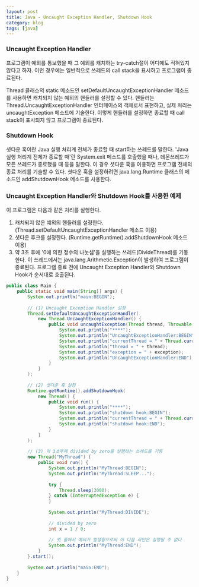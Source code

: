 ```yaml
---
layout: post
title: Java - Uncaught Exception Handler, Shutdown Hook
category: blog
tags: [java]
---
```

### Uncaught Exception Handler
프로그램이 예외를 통보했을 때 그 예외를 캐치하는 try-catch절이 어디에도 적혀있지 않다고 하자. 이런 경우에는 일반적으로 쓰레드의 call stack을 표시하고 프로그램이 종료된다.

<!-- more -->

Thread 클래스의 static 메소드인 setDefaultUncaughtExceptionHandler 메소드를 사용하면 캐치되지 않는 예외의 핸들러를 설정할 수 있다. 핸들러는 Thread.UncaughtExceptionHandler 인터페이스의 객체로서 표현하고, 실제 처리는 uncaughtException 메소드에 기술한다. 이렇게 핸들러를 설정하면 종료할 때 call stack이 표시되지 않고 프로그램이 종료된다.


### Shutdown Hook
셧다운 훅이란 Java 실행 처리계 전체가 종료할 때 start하는 쓰레드를 말한다. 'Java 실행 처리계 전체가 종료할 때'란 System.exit 메소드를 호출했을 때나, 데몬쓰레드가 모든 쓰레드가 종료했을 때 등을 말한다. 이 경우 셧다운 훅을 이용하면 프로그램 전체의 종료 처리를 기술할 수 있다. 셧다운 훅을 설정하려면 java.lang.Runtime 클래스의 메소드인 addShutdownHook 메소드를 사용한다.


### Uncaught Exception Handler와 Shutdown Hook를 사용한 예제
이 프로그램은 다음과 같은 처리를 실행한다.
1. 캐치되지 않은 예외의 핸들러를 설정한다. (Thread.setDefaultUncaughtExceptionHandler 메소드 이용)
2. 셧다운 후크를 설정한다. (Runtime.getRuntime().addShutdownHook 메소드 이용)
3. 약 3초 후에 '0에 의한 정수의 나눗셈'을 실행하는 쓰레드(DivideThread)를 기동한다. 이 쓰레드에서는 java.lang.Arithmetic.Exception이 발생하여 프로그램이 종료된다. 프로그램 종료 전에 Uncaught Exception Handler와 Shutdown Hook가 순서대로 호출된다.

```java
public class Main {
    public static void main(String[] args) {
        System.out.println("main:BEGIN");
  
        // (1) Uncaught Exception Handler 설정
        Thread.setDefaultUncaughtExceptionHandler(
            new Thread.UncaughtExceptionHandler() {
                public void uncaughtException(Thread thread, Throwable exception) {
                    System.out.println("****");
                    System.out.println("UncaughtExceptionHandler:BEGIN");
                    System.out.println("currentThread = " + Thread.currentThread());
                    System.out.println("thread = " + thread);
                    System.out.println("exception = " + exception);
                    System.out.println("UncaughtExceptionHandler:END");
                }
            }
        );
  
        // (2) 셧다운 훅 설정
        Runtime.getRuntime().addShutdownHook(
            new Thread() {
                public void run() {
                    System.out.println("****");
                    System.out.println("shutdown hook:BEGIN");
                    System.out.println("currentThread = " + Thread.currentThread());
                    System.out.println("shutdown hook:END");
                }
            }
        );
  
        // (3) 약 3초후에 divided by zero를 실행하는 쓰레드를 기동
        new Thread("MyThread") {
            public void run() {
                System.out.println("MyThread:BEGIN");
                System.out.println("MyThread:SLEEP...");
  
                try {
                    Thread.sleep(3000);
                } catch (InterruptedException e) {
                }
  
                System.out.println("MyThread:DIVIDE");
  
                // divided by zero
                int x = 1 / 0;
  
                // 윗 줄에서 예외가 발생함으로써 이 다음 라인은 실행될 수 없다
                System.out.println("MyThread:END");
            }
        }.start();
  
        System.out.println("main:END");
    }
}
```